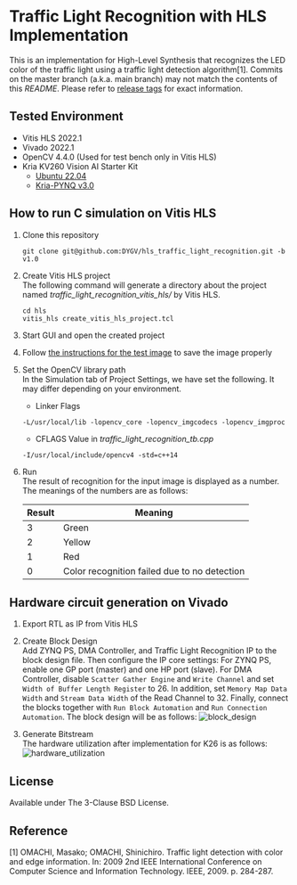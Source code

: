 # Traffic Light Recognition with HLS Implementation
This is an implementation for High-Level Synthesis that recognizes the LED color of the traffic light using a traffic light detection algorithm[1]. Commits on the master branch (a.k.a. main branch) may not match the contents of this *README*. Please refer to [release tags](https://github.com/DYGV/hls_traffic_light_recognition/releases) for exact information.  

## Tested Environment
- Vitis HLS 2022.1
- Vivado 2022.1
- OpenCV 4.4.0 (Used for test bench only in Vitis HLS)
- Kria KV260 Vision AI Starter Kit
  - [Ubuntu 22.04](https://ubuntu.com/download/amd-xilinx)
  - [Kria-PYNQ v3.0](https://github.com/Xilinx/Kria-PYNQ/releases/tag/v3.0)  

## How to run C simulation on Vitis HLS
1. Clone this repository  
   ```
   git clone git@github.com:DYGV/hls_traffic_light_recognition.git -b v1.0
   ```
2. Create Vitis HLS project  
   The following command will generate a directory about the project named *traffic_light_recognition_vitis_hls/* by Vitis HLS.
   ```
   cd hls 
   vitis_hls create_vitis_hls_project.tcl
   ```
3. Start GUI and open the created project  
4. Follow [the instructions for the test image](./image/README.md) to save the image properly   
5. Set the OpenCV library path  
  In the Simulation tab of Project Settings, we have set the following. It may differ depending on your environment.
   - Linker Flags
   ```
   -L/usr/local/lib -lopencv_core -lopencv_imgcodecs -lopencv_imgproc
   ```
   - CFLAGS Value in *traffic_light_recognition_tb.cpp*
   ```
   -I/usr/local/include/opencv4 -std=c++14
   ```
6. Run  
  The result of recognition for the input image is displayed as a number. The meanings of the numbers are as follows:  
   
   | Result | Meaning |
   |--------|-----------|
   |   3    |   Green   |
   |   2    |   Yellow  |
   |   1    |    Red    |
   |   0    |     Color recognition failed due to no detection    |

## Hardware circuit generation on Vivado
1. Export RTL as IP from Vitis HLS  
2. Create Block Design  
  Add ZYNQ PS, DMA Controller, and Traffic Light Recognition IP to the block design file. Then configure the IP core settings: For ZYNQ PS, enable one GP port (master) and one HP port (slave). For DMA Controller, disable `Scatter Gather Engine` and `Write Channel` and set `Width of Buffer Length Register` to 26. In addition, set `Memory Map Data Width` and `Stream Data Width` of the Read Channel to 32. Finally, connect the blocks together with `Run Block Automation` and `Run Connection Automation`. The block design will be as follows: 
   ![block_design](https://user-images.githubusercontent.com/8480644/204107024-887ac390-9fc7-4458-a1c4-7cc8432aefd5.png)

  
3. Generate Bitstream  
  The hardware utilization after implementation for K26 is as follows:  
  ![hardware_utilization](https://user-images.githubusercontent.com/8480644/204107145-6f5369dc-da89-4cee-ba6b-89b8107b3f5d.png)

## License
Available under The 3-Clause BSD License.  

## Reference
[1] OMACHI, Masako; OMACHI, Shinichiro. Traffic light detection with color and edge information. In: 2009 2nd IEEE International Conference on Computer Science and Information Technology. IEEE, 2009. p. 284-287.  
